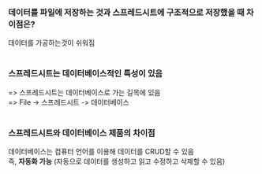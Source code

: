 ### 데이터를 파일에 저장하는 것과 스프레드시트에 구조적으로 저장했을 때 차이점은?<br>
 데이터를 가공하는것이 쉬워짐<br><br>


### 스프레드시트는 데이터베이스적인 특성이 있음
=> 스프레드시트는 데이터베이스로 가는 길목에 있음<br>
=> File -> 스프레드시트 -> 데이터베이스<br><br>

### 스프레드시트와 데이터베이스 제품의 차이점

데이터베이스는 컴퓨터 언어를 이용해 데이터를 CRUD할 수 있음<br>
즉, **자동화 가능** (자동으로 데이터를 생성하고 읽고 수정하고 삭제할 수 있음)


